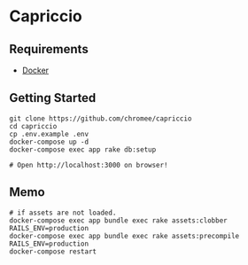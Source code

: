 Capriccio
==============

Requirements
----------------

- [Docker](https://www.docker.com/)

Getting Started
-----------

```
git clone https://github.com/chromee/capriccio
cd capriccio
cp .env.example .env
docker-compose up -d
docker-compose exec app rake db:setup

# Open http://localhost:3000 on browser!
```

Memo
-----------

```
# if assets are not loaded.
docker-compose exec app bundle exec rake assets:clobber RAILS_ENV=production
docker-compose exec app bundle exec rake assets:precompile RAILS_ENV=production
docker-compose restart
```